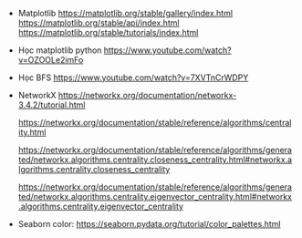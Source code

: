 - Matplotlib
    https://matplotlib.org/stable/gallery/index.html
    https://matplotlib.org/stable/api/index.html
    https://matplotlib.org/stable/tutorials/index.html
- Học matplotlib python
    https://www.youtube.com/watch?v=OZOOLe2imFo 
- Học BFS
    https://www.youtube.com/watch?v=7XVTnCrWDPY
- NetworkX
    https://networkx.org/documentation/networkx-3.4.2/tutorial.html

    https://networkx.org/documentation/stable/reference/algorithms/centrality.html

    https://networkx.org/documentation/stable/reference/algorithms/generated/networkx.algorithms.centrality.closeness_centrality.html#networkx.algorithms.centrality.closeness_centrality

    https://networkx.org/documentation/stable/reference/algorithms/generated/networkx.algorithms.centrality.eigenvector_centrality.html#networkx.algorithms.centrality.eigenvector_centrality

- Seaborn
    color: https://seaborn.pydata.org/tutorial/color_palettes.html